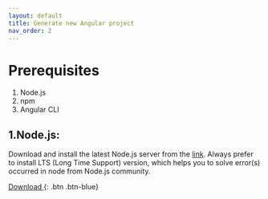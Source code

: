 ```yaml
---
layout: default
title: Generate new Angular project
nav_order: 2
---
```

# Prerequisites
1. Node.js
2. npm
3. Angular CLI

## 1.Node.js:
Download and install the latest Node.js server from the [link](https://nodejs.org/).
Always prefer to install LTS (Long Time Support) version, which helps you to solve error(s) occurred in node from Node.js community.

[Download ](https://nodejs.org/){: .btn .btn-blue}
